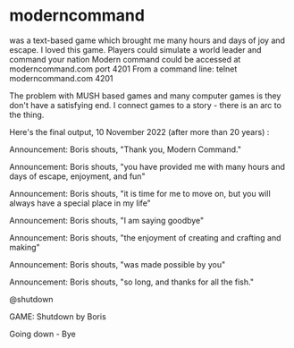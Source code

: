 # moderncommand
was a text-based game which brought me many hours and days of joy and escape. I loved this game. 
Players could simulate a world leader and command your nation
Modern command could be accessed at moderncommand.com port 4201
From a command line: telnet moderncommand.com 4201

The problem with MUSH based games and many computer games is they don't have a satisfying end. I connect games to a story - there is an arc to the thing. 

Here's the final output, 10 November 2022 (after more than 20 years) : 

Announcement: Boris shouts, "Thank you, Modern Command."

Announcement: Boris shouts, "you have provided me with many hours and days of escape, enjoyment, and
fun"

Announcement: Boris shouts, "it is time for me to move on, but you will always have a special place
in my life"

Announcement: Boris shouts, "I am saying goodbye"

Announcement: Boris shouts, "the enjoyment of creating and crafting and making"

Announcement: Boris shouts, "was made possible by you"

Announcement: Boris shouts, "so long, and thanks for all the fish."

@shutdown

GAME: Shutdown by Boris

Going down - Bye
